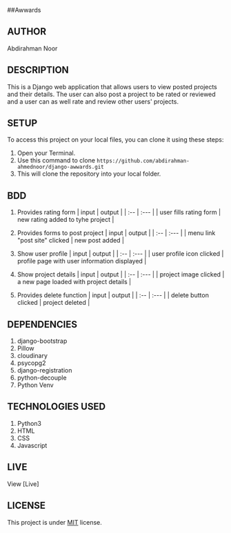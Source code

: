 ##Awwards

## AUTHOR
Abdirahman Noor

## DESCRIPTION
This is a Django web application that allows users to view posted projects and their details. The user can also post a project to be rated or reviewed and a user can as well rate and review other users' projects.

## SETUP
To access this project on your local files, you can clone it using these steps:

1. Open your Terminal.
2. Use this command to clone `https://github.com/abdirahman-ahmednoor/django-awwards.git`
3. This will clone the repository into your local folder.

## BDD
1. Provides rating form
   | input       |    output  |
     | :--      | :---      |
   | user fills rating form  | new rating added to tyhe project |
2. Provides forms to post project 
   | input       |    output  |
     | :--      | :---      |
   | menu link "post site" clicked | new post added  |
3. Show user profile 
   | input       |    output  |
     | :--      | :---      |
   | user profile icon clicked  | profile page with user information displayed  |
4. Show project details
   | input       |    output  |
     | :--      | :---      |
   | project image clicked  |  a new page loaded with project details   |

5. Provides  delete function
   | input       |    output  |
     | :--      | :---      |
   | delete button clicked | project deleted  |

## DEPENDENCIES
1. django-bootstrap
2. Pillow
3. cloudinary
4. psycopg2
5. django-registration
6. python-decouple
7. Python Venv

## TECHNOLOGIES USED

1. Python3
2. HTML
3. CSS
4. Javascript

## LIVE
View [Live]

## LICENSE
This project is under [MIT](Licence) license.